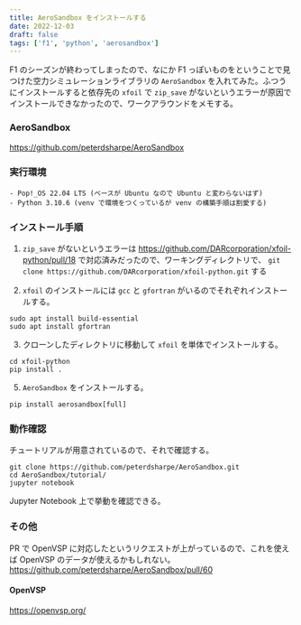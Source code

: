 ```yaml
---
title: AeroSandbox をインストールする
date: 2022-12-03
draft: false
tags: ['f1', 'python', 'aerosandbox']
---
```


F1 のシーズンが終わってしまったので、なにか F1 っぽいものをということで見つけた空力シミュレーションライブラリの `AeroSandbox` を入れてみた。ふつうにインストールすると依存先の `xfoil` で `zip_save` がないというエラーが原因でインストールできなかったので、ワークアラウンドをメモする。

### AeroSandbox

https://github.com/peterdsharpe/AeroSandbox


### 実行環境

```
- Pop!_OS 22.04 LTS (ベースが Ubuntu なので Ubuntu と変わらないはず)
- Python 3.10.6 (venv で環境をつくっているが venv の構築手順は割愛する)
```

### インストール手順

1. `zip_save` がないというエラーは https://github.com/DARcorporation/xfoil-python/pull/18 で対応済みだったので、ワーキングディレクトリで、 `git clone https://github.com/DARcorporation/xfoil-python.git` する

2. `xfoil` のインストールには `gcc` と `gfortran` がいるのでそれぞれインストールする。

```
sudo apt install build-essential
sudo apt install gfortran
```
3. クローンしたディレクトリに移動して `xfoil` を単体でインストールする。

```
cd xfoil-python
pip install .
```

5. `AeroSandbox` をインストールする。

```
pip install aerosandbox[full]
```

### 動作確認

チュートリアルが用意されているので、それで確認する。
```
git clone https://github.com/peterdsharpe/AeroSandbox.git
cd AeroSandbox/tutorial/
jupyter notebook
```
Jupyter Notebook 上で挙動を確認できる。


### その他
PR で OpenVSP に対応したというリクエストが上がっているので、これを使えば OpenVSP のデータが使えるかもしれない。
https://github.com/peterdsharpe/AeroSandbox/pull/60

#### OpenVSP
https://openvsp.org/


